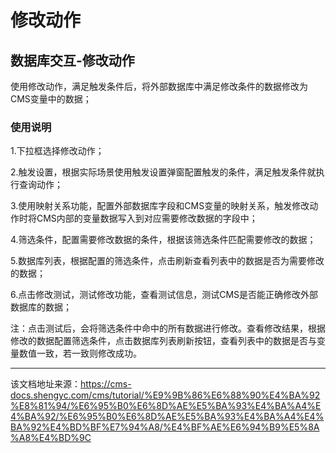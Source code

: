 # 修改动作

## 数据库交互-修改动作​

使用修改动作，满足触发条件后，将外部数据库中满足修改条件的数据修改为CMS变量中的数据；

### 使用说明​

1.下拉框选择修改动作；

2.触发设置，根据实际场景使用触发设置弹窗配置触发的条件，满足触发条件就执行查询动作；

3.使用映射关系功能，配置外部数据库字段和CMS变量的映射关系，触发修改动作时将CMS内部的变量数据写入到对应需要修改数据的字段中；

4.筛选条件，配置需要修改数据的条件，根据该筛选条件匹配需要修改的数据；

5.数据库列表，根据配置的筛选条件，点击刷新查看列表中的数据是否为需要修改的数据；

6.点击修改测试，测试修改功能，查看测试信息，测试CMS是否能正确修改外部数据库的数据；

注：点击测试后，会将筛选条件中命中的所有数据进行修改。查看修改结果，根据修改的数据配置筛选条件，点击数据库列表刷新按钮，查看列表中的数据是否与变量数值一致，若一致则修改成功。


---

该文档地址来源：https://cms-docs.shengyc.com/cms/tutorial/%E9%9B%86%E6%88%90%E4%BA%92%E8%81%94/%E6%95%B0%E6%8D%AE%E5%BA%93%E4%BA%A4%E4%BA%92/%E6%95%B0%E6%8D%AE%E5%BA%93%E4%BA%A4%E4%BA%92%E4%BD%BF%E7%94%A8/%E4%BF%AE%E6%94%B9%E5%8A%A8%E4%BD%9C